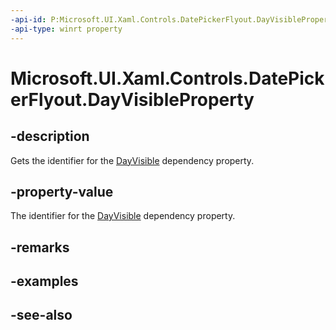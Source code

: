 ```yaml
---
-api-id: P:Microsoft.UI.Xaml.Controls.DatePickerFlyout.DayVisibleProperty
-api-type: winrt property
---
```


<!-- Property syntax
public Windows.UI.Xaml.DependencyProperty DayVisibleProperty { get; }
-->

# Microsoft.UI.Xaml.Controls.DatePickerFlyout.DayVisibleProperty

## -description
Gets the identifier for the [DayVisible](datepickerflyout_dayvisible.md) dependency property.

## -property-value
The identifier for the [DayVisible](datepickerflyout_dayvisible.md) dependency property.

## -remarks

## -examples

## -see-also
